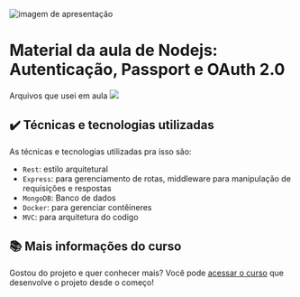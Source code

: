 ![imagem de apresentação](https://i.imgur.com/1Pzo6xv.png)

# Material da aula de Nodejs: Autenticação, Passport e OAuth 2.0

Arquivos que usei em aula
![](img/amostra.gif)

## ✔️ Técnicas e tecnologias utilizadas

As técnicas e tecnologias utilizadas pra isso são:

- `Rest`: estilo arquitetural
- `Express`: para gerenciamento de rotas, middleware para manipulação de requisições e respostas
- `MongoDB`: Banco de dados
- `Docker`: para gerenciar contêineres
- `MVC`: para arquitetura do codigo

## 📚 Mais informações do curso

Gostou do projeto e quer conhecer mais? Você pode [acessar o curso](https://cursos.alura.com.br/course/nodejs-autenticacao-passport-oauth-2-0) que desenvolve o projeto desde o começo!